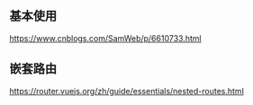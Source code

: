 ## 基本使用
https://www.cnblogs.com/SamWeb/p/6610733.html

## 嵌套路由
https://router.vuejs.org/zh/guide/essentials/nested-routes.html